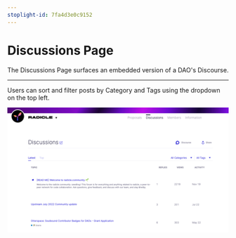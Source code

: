 ```yaml
---
stoplight-id: 7fa4d3e0c9152
---
```


# Discussions Page

The Discussions Page surfaces an embedded version of a DAO's Discourse.

***

Users can sort and filter posts by Category and Tags using the dropdown on the top left.

![Discussions Page](../../../assets/images/radicle-discussions.png)


